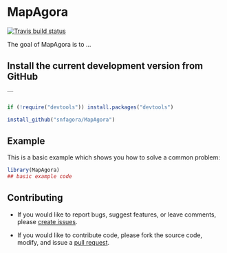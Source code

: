 
# MapAgora

<!-- badges: start -->
[![Travis build status](https://travis-ci.com/snfagora/MapAgora.svg?branch=main)](https://travis-ci.com/snfagora/MapAgora)
<!-- badges: end -->

The goal of MapAgora is to ...

## Install the current development version from GitHub
￣
```r
if (!require("devtools")) install.packages("devtools")

install_github("snfagora/MapAgora")
```

## Example

This is a basic example which shows you how to solve a common problem:

``` r
library(MapAgora)
## basic example code
```

## Contributing 

* If you would like to report bugs, suggest features, or leave comments, please [create issues](https://github.com/snfagora/MapAgora/issues).

* If you would like to contribute code, please fork the source code, modify, and issue a [pull request](https://docs.github.com/en/github/collaborating-with-issues-and-pull-requests/creating-a-pull-request-from-a-fork).


